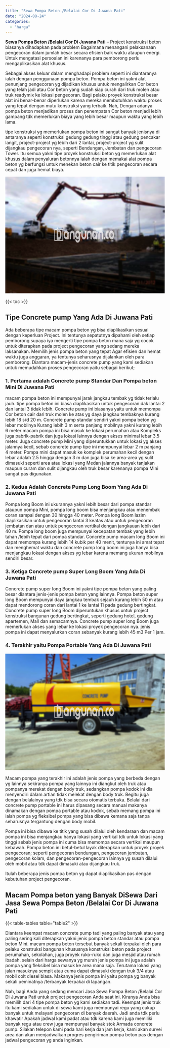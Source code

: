 ```yaml
---
title: "Sewa Pompa Beton /Belalai Cor Di Juwana Pati"
date: "2024-08-24"
categories: 
  - "harga"
---
```


**Sewa Pompa Beton /Belalai Cor Di Juwana Pati** – Project konstruksi beton biasanya dihadapkan pada problem Bagaimana menangani pelaksanaan pengecoran dalam jumlah besar secara efisien baik waktu ataupun energi. Untuk mengatasi persoalan ini karenanya para pemborong perlu mengaplikasikan alat khusus.

Sebagai akses keluar dalam menghadapi problem seperti ini diantaranya ialah dengan penggunaan pompa beton. Pompa beton ini yakni alat penunjang pengecoran yg dijadikan khusus untuk mengalirkan Cor beton yang telah jadi atau Cor beton yang sudah siap curah dari truk molen atau truk readymix ke lokasi pengecoran. Bagi pelaku proyek konstruksi besar alat ini benar-benar diperlukan karena mereka membutuhkan waktu proses yang tepat dengan mutu konstruksi yang terbaik. Nah, Dengan adanya pompa beton menjadikan proses dan penempatan Cor beton menjadi lebih gampang tdk memerlukan biaya yang lebih besar maupun waktu yang lebih lama.

tipe konstruksi yg memerlukan pompa beton ini sangat banyak jenisnya di antaranya seperti konstruksi gedung gedung tinggi atau gedung pencakar langit, project-project yg lebih dari 2 lantai, project-project yg sulit dijangkau pengecoran nya, seperti Bendungan, Jembatan dan pengecoran Tower. Itu semua yakni tipe proyek konstruksi beton yg memerlukan alat khusus dalam penyaluran betonnya ialah dengan memakai alat pompa beton yg berfungsi untuk menekan beton cair ke titik pengecoran secara cepat dan juga hemat biaya.

![Sewa Pompa Beton /Belalai Cor Di Juwana Pati](/images/sewa-concrete-pump-28.png)

{{< toc >}}

## Tipe Concrete pump Yang Ada Di Juwana Pati

Ada beberapa tipe macam pompa beton yg bisa diaplikasikan sesuai dengan keperluan Project. Ini tentunya sepatutnya dipahami oleh setiap pemborong supaya iya mengerti tipe pompa beton mana saja yg cocok untuk diterapkan pada project pengecoran yang sedang mereka laksanakan. Memilih jenis pompa beton yang tepat Agar efisien dan hemat waktu juga anggaran, ya tentunya seharusnya dijalankan oleh para pemborong. Diantara macam-jenis concrete pump yang kami sediakan untuk memudahkan proses pengecoran yaitu sebagai berikut;

### 1\. Pertama adalah Concrete pump Standar Dan Pompa beton Mini Di Juwana Pati

macam pompa beton ini mempunyai jarak jangkau tembak yg tidak terlalu jauh. tipe pompa beton ini biasa diaplikasikan untuk pengecoran dak lantai 2 dan lantai 3 tidak lebih. Concrete pump ini biasanya yaitu untuk memompa Cor beton cair dari truk molen ke atas yg daya jangkau tembaknya kurang lebih 18 s/d 20 m. Concrete pump standar sendiri yakni pompa beton yg lebar mobilnya Kurang lebih 3 m serta panjang mobilnya yakni kurang lebih 6 meter macam pompa ini bisa masuk ke lokasi perumahan atau Kompleks juga pabrik-pabrik dan juga lokasi lainnya dengan akses minimal lebar 3.5 meter. Juga concrete pump Mini yang diperuntukkan untuk lokasi yg akses jalannya kecil, sebab concrete pump tipe ini mempunyai lebar 2 m panjang 4 meter. Pompa mini dapat masuk ke komplek perumahan kecil dengan lebar adalah 2.5 hingga dengan 3 m dan juga bisa ke area-area yg sulit dimasuki seperti area atau lokasi yang Medan jalannya banyak tanjakan maupun curam dan sulit dijangkau oleh truk besar karenanya pompa Mini sangat pas digunakan.

### 2\. Kedua Adalah Concrete Pump Long Boom Yang Ada Di Juwana Pati

Pompa long Boom ini ukurannya yakni lebih besar dari pompa standar ataupun pompa Mini, pompa long boom bisa menjangkau atau menembak coran sampai dengan 30 hingga 40 meter. Pompa long Boom lazim diaplikasikan untuk pengecoran lantai 3 keatas atau untuk pengecoran jembatan dan atau untuk pengecoran vertikal dengan jangkauan lebih dari 40 m. Pompa long boom juga mempunyai kecepatan tembak yang lebih tahan /lebih tepat dari pompa standar. Concrete pump macam long Boom ini dapat memompa kurang lebih 14 kubik per 40 menit, tentunya ini amat tepat dan menghemat waktu dan concrete pump long boom ini juga hanya bisa menjangkau lokasi dengan akses yg lebar karena memang ukuran mobilnya sendiri besar.

### 3\. Ketiga Concrete pump Super Long Boom Yang Ada Di Juwana Pati

Concrete pump super long Boom ini yakni tipe pompa beton yang paling besar diantara jenis-jenis pompa beton yang lainnya. Pompa beton super long Boom mempunyai daya jangkau tembak sejauh kurang lebih 50 m atau dapat mendorong coran dari lantai 1 ke lantai 11 pada gedung bertingkat. Concrete pump super long Boom diperuntukan khusus untuk project konstruksi bangunan gedung bertingkat, seperti gedung hotel, gedung apartemen, Mall dan semacamnya. Concrete pump super long Boom juga memerlukan akses yang lebar ke lokasi proyek pengecoran nya. jenis pompa ini dapat menyalurkan coran sebanyak kurang lebih 45 m3 Per 1 jam.

### 4\. Terakhir yaitu Pompa Portable Yang Ada Di Juwana Pati

![Sewa Pompa Beton /Belalai Cor Di Juwana Pati](/images/sewa-concrete-pump-09.png)

Macam pompa yang terakhir ini adalah jenis pompa yang berbeda dengan yg lainnya sekiranya pompa yang lainnya ini diangkut oleh truk atau pompanya merekat dengan body truk, sedangkan pompa kodok ini dia menyendiri dalam artian tidak melekat dengan body truk. Begitu juga dengan belalainya yang tdk bisa secara otomatis terbuka. Belalai dari concrete pump portable ini harus dipasang secara manual makanya dinamakan dengan pompa portable atau kodok, sebab memang pompa ini ialah pompa yg fleksibel pompa yang bisa dibawa kemana saja tanpa seharusnya tergantung dengan body mobil.

Pompa ini bisa dibawa ke titik yang susah dilalui oleh kendaraan dan macam pompa ini bisa menjangkau hanya lokasi yang vertikal tdk untuk lokasi yang tinggi sebab jenis pompa ini cuma bisa memompa secara vertikal maupun kebawah. Pompa beton ini betul-betul layak diterapkan untuk proyek proyek pengecoran; seperti pengecoran bendungan, pengecoran jembatan, pengecoran kolam, dan pengecoran-pengecoran lainnya yg susah dilalui oleh mobil atau tdk dapat dimasuki atau dijangkau truk.

Itulah beberapa jenis pompa beton yg dapat diaplikasikan pas dengan kebutuhan project pengecoran.

## Macam Pompa beton yang Banyak DiSewa Dari Jasa Sewa Pompa Beton /Belalai Cor Di Juwana Pati

{{< table-tables table="table2" >}}

Diantara keempat macam concrete pump tadi yang paling banyak atau yang paling sering kali diterapkan yakni jenis pompa beton standar atau pompa beton Mini. macam pompa beton tersebut banyak sekali terpakai oleh para pelaku konstruksi bangunan khususnya konstruksi beton pada project perumahan, sekolahan, juga proyek ruko-ruko dan juga mesjid atau rumah ibadah. selain dari harga sewanya yg murah jenis pompa ini juga adalah pompa yang fleksibel bisa masuk ke area mana saja. Terutama lokasi yang jalan masuknya sempit atau cuma dapat dimasuki dengan truk 3/4 atau mobil colt diesel biasa. Makanya jenis pompa ini yaitu pompa yg banyak sekali peminatnya /terbanyak terpakai di lapangan.

Nah, bagi Anda yang sedang mencari Jasa Sewa Pompa Beton /Belalai Cor Di Juwana Pati untuk project pengecoran Anda saat ini. Kiranya Anda bisa memilih dari 4 tipe pompa beton yg kami sediakan tadi. Keempat jenis truk itu kami sediakan untuk di sewa kami juga mempunyai regu yang cukup banyak untuk melayani pengecoran di banyak daerah. Jadi anda tdk perlu khawatir Apakah jadwal kami padat atau tdk karena kami juga memiliki banyak regu atau crew juga mempunyai banyak stok Armada concrete pump. Silakan telepon kami pada hari kerja dan jam kerja, kami akan survei area dan akan menjadwalkan progres pengiriman pompa beton pas dengan jadwal pengecoran yg anda inginkan.
